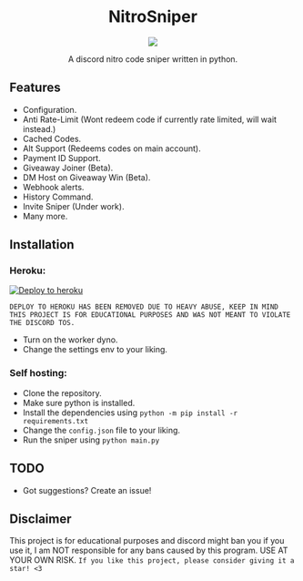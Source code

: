 <h1 align="center">NitroSniper</h1>

<p align="center">
  <a href="#"><img src="https://img.shields.io/codefactor/grade/github/adam757521/NitroSniper?style=flat-square" /></a>
</p>

<p align="center">
   A discord nitro code sniper written in python.
</p>

Features
-------------

- Configuration.
- Anti Rate-Limit (Wont redeem code if currently rate limited, will wait instead.)
- Cached Codes.
- Alt Support (Redeems codes on main account).
- Payment ID Support.
- Giveaway Joiner (Beta).
- DM Host on Giveaway Win (Beta).
- Webhook alerts.
- History Command.
- Invite Sniper (Under work).
- Many more.

Installation
-------------
### Heroku: ###

  [![Deploy to heroku](https://www.herokucdn.com/deploy/button.svg)](https://heroku.com/deploy?template=https://github.com/iamaltty/NitroSniper)

  `DEPLOY TO HEROKU HAS BEEN REMOVED DUE TO HEAVY ABUSE, KEEP IN MIND THIS PROJECT IS FOR EDUCATIONAL PURPOSES AND WAS NOT MEANT TO VIOLATE THE DISCORD TOS.`
  
  - Turn on the worker dyno.
  - Change the settings env to your liking.

### Self hosting: ###
  - Clone the repository.
  - Make sure python is installed.
  - Install the dependencies using `python -m pip install -r requirements.txt` 
  - Change the `config.json` file to your liking.
  - Run the sniper using `python main.py`

TODO
-------------
- Got suggestions? Create an issue!

Disclaimer
-------------
This project is for educational purposes and discord might ban you if you use it, I am NOT responsible for any bans caused by this program. USE AT YOUR OWN RISK.
`If you like this project, please consider giving it a star! <3`

